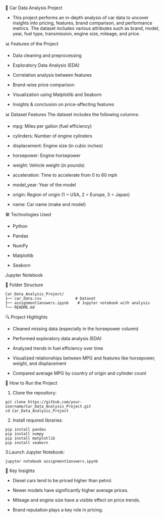 
🚗 Car Data Analysis Project

- This project performs an in-depth analysis of car data to uncover insights into pricing, features, brand comparison, and performance metrics. The dataset includes various attributes such as brand, model, year, fuel type, transmission, engine size, mileage, and price.



📊 Features of the Project

  - Data cleaning and preprocessing

  - Exploratory Data Analysis (EDA)

  - Correlation analysis between features

  - Brand-wise price comparison

  - Visualization using Matplotlib and Seaborn

  - Insights & conclusion on price-affecting features

  📊 Dataset Features
     The dataset includes the following columns:

   - mpg: Miles per gallon (fuel efficiency)

   - cylinders: Number of engine cylinders

   - displacement: Engine size (in cubic inches)

   - horsepower: Engine horsepower

   - weight: Vehicle weight (in pounds)

   - acceleration: Time to accelerate from 0 to 60 mph

   - model_year: Year of the model

   - origin: Region of origin (1 = USA, 2 = Europe, 3 = Japan)

   - name: Car name (make and model) 
 

🛠️ Technologies Used
  - Python

 - Pandas

 - NumPy

 - Matplotlib

 - Seaborn

Jupyter Notebook

📁 Folder Structure
```
Car_Data_Analysis_Project/
├── car_data.csv               # Dataset
├── assignment1answers.ipynb    # Jupyter notebook with analysis
└── README.md
```

🔍 Project Highlights
 - Cleaned missing data (especially in the horsepower column)

 - Performed exploratory data analysis (EDA)

 - Analyzed trends in fuel efficiency over time

 - Visualized relationships between MPG and features like horsepower, weight, and displacement

 - Compared average MPG by country of origin and cylinder count

📌 How to Run the Project
1. Clone the repository:
```
git clone https://github.com/your-username/Car_Data_Analysis_Project.git
cd Car_Data_Analysis_Project
```

2. Install required libraries:
```
pip install pandas
pip install numpy
pip install matplotlib
pip install seaborn
```

3.Launch Jupyter Notebook:
```
jupyter notebook assignment1answers.ipynb
```

📌 Key Insights

- Diesel cars tend to be priced higher than petrol.

- Newer models have significantly higher average prices.

- Mileage and engine size have a visible effect on price trends.

- Brand reputation plays a key role in pricing.

